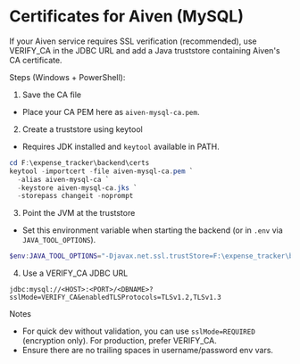 # Certificates for Aiven (MySQL)

If your Aiven service requires SSL verification (recommended), use VERIFY_CA in the JDBC URL and add a Java truststore containing Aiven's CA certificate.

Steps (Windows + PowerShell):

1) Save the CA file
- Place your CA PEM here as `aiven-mysql-ca.pem`.

2) Create a truststore using keytool
- Requires JDK installed and `keytool` available in PATH.

```powershell
cd F:\expense_tracker\backend\certs
keytool -importcert -file aiven-mysql-ca.pem `
  -alias aiven-mysql-ca `
  -keystore aiven-mysql-ca.jks `
  -storepass changeit -noprompt
```

3) Point the JVM at the truststore
- Set this environment variable when starting the backend (or in `.env` via `JAVA_TOOL_OPTIONS`).

```powershell
$env:JAVA_TOOL_OPTIONS="-Djavax.net.ssl.trustStore=F:\expense_tracker\backend\certs\aiven-mysql-ca.jks -Djavax.net.ssl.trustStorePassword=changeit"
```

4) Use a VERIFY_CA JDBC URL

```
jdbc:mysql://<HOST>:<PORT>/<DBNAME>?sslMode=VERIFY_CA&enabledTLSProtocols=TLSv1.2,TLSv1.3
```

Notes
- For quick dev without validation, you can use `sslMode=REQUIRED` (encryption only). For production, prefer VERIFY_CA.
- Ensure there are no trailing spaces in username/password env vars.
